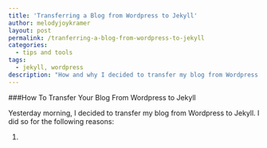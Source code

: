 ```yaml
---
title: 'Transferring a Blog from Wordpress to Jekyll'
author: melodyjoykramer
layout: post
permalink: /tranferring-a-blog-from-wordpress-to-jekyll
categories:
  - tips and tools
tags:
  - jekyll, wordpress
description: "How and why I decided to transfer my blog from Wordpress to Jekyll."
---
```


###How To Transfer Your Blog From Wordpress to Jekyll

Yesterday morning, I decided to transfer my blog from Wordpress to Jekyll. I did so for the following reasons:

1. 
